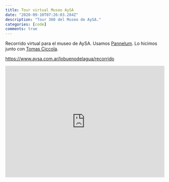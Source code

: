 ```yaml
---
title: Tour virtual Museo AySA
date: "2020-09-10T07:26:03.284Z"
description: "Tour 360 del Museo de AySA."
categories: [code]
comments: true
---
```


Recorrido virtual para el museo de AySA. Usamos [Pannelum](https://pannellum.org/). Lo hicimos junto con [Tomas Ciccola](https://gitlab.com/tomasciccola/).

https://www.aysa.com.ar/lobuenodelagua/recorrido

<iframe style="border: 0; width: 500px; height: 350px;" src="http://aysatour.herokuapp.com/" seamless><a href="http://aysatour.herokuapp.com/">Recorrido AySA</a></iframe>